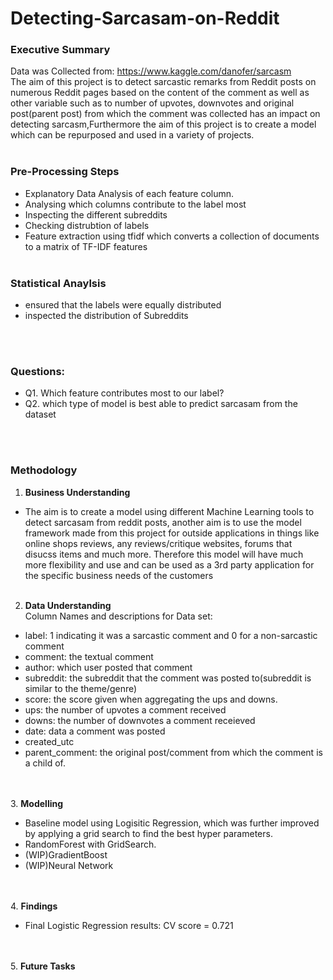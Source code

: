 # Detecting-Sarcasam-on-Reddit
### Executive Summary
Data was Collected from: https://www.kaggle.com/danofer/sarcasm
<br>
The aim of this project is to detect sarcastic remarks from Reddit posts on numerous Reddit pages based on the content of the comment as well as other variable such as to number of upvotes, downvotes and original post(parent post) from which the comment was collected has an impact on detecting sarcasm,Furthermore the aim of this project is to create a model which can be repurposed and used in a variety of projects.
<br><br>

### Pre-Processing Steps
- Explanatory Data Analysis of each feature column.
- Analysing which columns contribute to the label most
- Inspecting the different subreddits
- Checking distrubtion of labels 
- Feature extraction using tfidf which converts a collection of documents to a matrix of TF-IDF features
<br><br>
### Statistical Anaylsis
- ensured that the labels were equally distributed 
- inspected the distribution of Subreddits

<br><br>
### Questions:
- Q1. Which feature contributes most to our label?
- Q2. which type of model is best able to predict sarcasam from the dataset

<br><br>
### Methodology
1. **Business Understanding** 
- The aim is to create a model using different Machine Learning tools to detect sarcasam from reddit posts, another aim is to use the model framework made from this project for outside applications in things like online shops reviews, any reviews/critique websites, forums that disucss items and much more. Therefore this model will have much more flexibility and use and can be used as a 3rd party application for the specific business needs of the customers
<br> <br>
2. **Data Understanding**  
Column Names and descriptions for Data set:
- label: 1 indicating it was a sarcastic comment and 0 for a non-sarcastic comment
- comment: the textual comment
- author: which user posted that comment
- subreddit: the subreddit that the comment was posted to(subreddit is similar to the theme/genre)
- score: the score given when aggregating the ups and downs.
- ups: the number of upvotes a comment received
- downs: the number of downvotes a comment receieved
- date: data a comment was posted
- created_utc
- parent_comment: the original post/comment from which the comment is a child of.

<br><br>
3. **Modelling**
- Baseline model using Logisitic Regression, which was further improved by applying a grid search to find the best hyper parameters. 
- RandomForest with GridSearch. 
- (WIP)GradientBoost 
- (WIP)Neural Network 

<br><br>
4. **Findings**
- Final Logistic Regression results: CV score = 0.721



<br><br>
5.  **Future Tasks**


